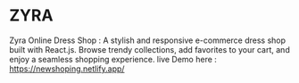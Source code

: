 # ZYRA
Zyra Online Dress Shop : A stylish and responsive e-commerce dress shop built with React.js. Browse trendy collections, add favorites to your cart, and enjoy a seamless shopping experience.
live Demo here : https://newshoping.netlify.app/
